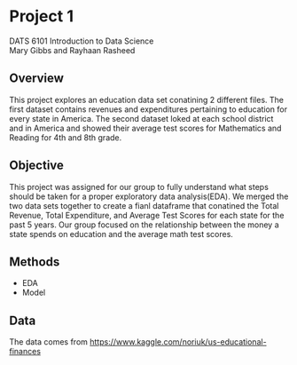 # Project 1<br/>
DATS 6101 Introduction to Data Science<br/>
Mary Gibbs and Rayhaan Rasheed

## Overview
This project explores an education data set conatining 2 different files. The first dataset contains revenues and expenditures pertaining to education for every state in America. The second dataset loked at each school district and in America and showed their average test scores for Mathematics and Reading for 4th and 8th grade. 

## Objective
This project was assigned for our group to fully understand what steps should be taken for a proper exploratory data analysis(EDA). We merged the two data sets together to create a fianl dataframe that conatined the Total Revenue, Total Expenditure, and Average Test Scores for each state for the past 5 years. Our group focused on the relationship between the money a state spends on education and the average math test scores. 

## Methods
* EDA
* Model

## Data
The data comes from https://www.kaggle.com/noriuk/us-educational-finances
